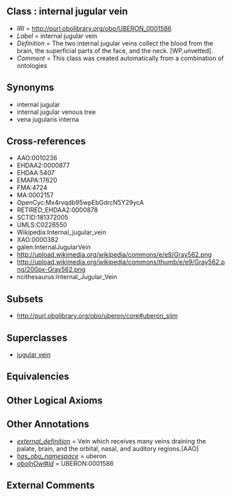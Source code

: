 
## Class : internal jugular vein

 * *IRI* = http://purl.obolibrary.org/obo/UBERON_0001586
 * *Label* = internal jugular vein
 * *Definition* = The two internal jugular veins collect the blood from the brain, the superficial parts of the face, and the neck. [WP,unvetted].
 * *Comment* = This class was created automatically from a combination of ontologies

## Synonyms

 * internal jugular
 * internal jugular venous tree
 * vena jugularis interna

## Cross-references

 * AAO:0010236
 * EHDAA2:0000877
 * EHDAA:5407
 * EMAPA:17620
 * FMA:4724
 * MA:0002157
 * OpenCyc:Mx4rvqdb95wpEbGdrcN5Y29ycA
 * RETIRED_EHDAA2:0000878
 * SCTID:181372005
 * UMLS:C0226550
 * Wikipedia:Internal_jugular_vein
 * XAO:0000382
 * galen:InternalJugularVein
 * http://upload.wikimedia.org/wikipedia/commons/e/e9/Gray562.png
 * http://upload.wikimedia.org/wikipedia/commons/thumb/e/e9/Gray562.png/200px-Gray562.png
 * ncithesaurus:Internal_Jugular_Vein

## Subsets

 * http://purl.obolibrary.org/obo/uberon/core#uberon_slim

## Superclasses

 * [jugular vein](../../UBERON/11/UBERON_0004711.md)

## Equivalencies


## Other Logical Axioms


## Other Annotations

 * *[external_definition](../../UBPROP/01/UBPROP_0000001.md)* = Vein which receives many veins draining the palate, brain, and the orbital, nasal, and auditory regions.[AAO]
 * *[has_obo_namespace](../../ce/oboInOwl#hasOBONamespace.md)* = uberon
 * *[oboInOwl#id](../../id/oboInOwl#id.md)* = UBERON:0001586

## External Comments


